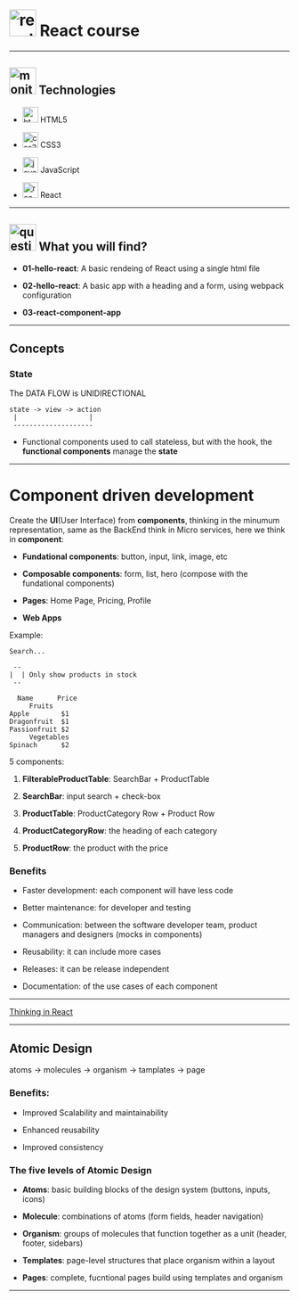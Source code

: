 # <img width="48" height="48" src="https://img.icons8.com/office/48/react.png" alt="react"/> React course

---

## <img width="48" height="48" src="https://img.icons8.com/fluency/48/monitor--v1.png" alt="monitor"/> Technologies

- <img width="28" height="28" src="https://img.icons8.com/color/28/html-5--v1.png" alt="html5"/> HTML5

- <img width="28" height="28" src="https://img.icons8.com/color/28/css3.png" alt="css3"/> CSS3

- <img width="28" height="28" src="https://img.icons8.com/color/28/javascript--v1.png" alt="javascript"/> JavaScript

- <img width="28" height="28" src="https://img.icons8.com/office/28/react.png" alt="react"/> React

---

## <img width="48" height="48" src="https://img.icons8.com/doodle/48/question-mark--v1.png" alt="question mark"/> What you will find?

- **01-hello-react**: A basic rendeing of React using a single html file

- **02-hello-react**: A basic app with a heading and a form, using webpack configuration

- **03-react-component-app**

---

## Concepts

### State


The DATA FLOW is UNIDIRECTIONAL

```
state -> view -> action
 |                  |
 --------------------
```

- Functional components used to call stateless, but with the hook, the **functional components** manage the **state**

---

# Component driven development

Create the **UI**(User Interface) from **components**, thinking in the minumum representation, same as the BackEnd think in Micro services, here we think in **component**:

- **Fundational components**: button, input, link, image, etc

- **Composable components**: form, list, hero (compose with the fundational components)

- **Pages**: Home Page, Pricing, Profile

- **Web Apps**

Example:

```
Search...

 --
|  | Only show products in stock
 --

  Name      Price
     Fruits
Apple        $1
Dragonfruit  $1 
Passionfruit $2
     Vegetables
Spinach      $2         
```

5 components:

1. **FilterableProductTable**: SearchBar + ProductTable

2. **SearchBar**: input search + check-box

3. **ProductTable**: ProductCategory Row + Product Row

4. **ProductCategoryRow**: the heading of each category

5. **ProductRow**: the product with the price

### Benefits

- Faster development: each component will have less code

- Better maintenance: for developer and testing

- Communication: between the software developer team, product managers and designers (mocks in components)

- Reusability: it can include more cases

- Releases: it can be release independent

- Documentation: of the use cases of each component

---

[Thinking in React](https://react.dev/learn/thinking-in-react)

---

## Atomic Design

atoms -> molecules -> organism -> tamplates -> page

### Benefits:

- Improved Scalability and maintainability

- Enhanced reusability

- Improved consistency


### The five levels of Atomic Design

- **Atoms**: basic building blocks of the design system (buttons, inputs, icons)

- **Molecule**: combinations of atoms (form fields, header navigation)

- **Organism**: groups of molecules that function together as a unit (header, footer, sidebars)

- **Templates**: page-level structures that place organism within a layout

- **Pages**: complete, fucntional pages build using templates and organism

---
